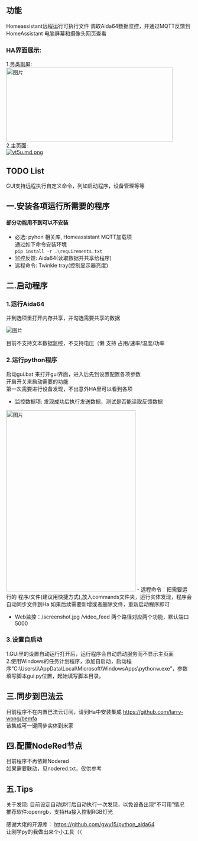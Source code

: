 ## 功能
Homeassistant远程运行可执行文件
调取Aida64数据监控，并通过MQTT反馈到HomeAssistant
电脑屏幕和摄像头网页查看
### HA界面展示:
1.另类副屏:  
<img src="https://img2.moeblog.vip/images/vrJD.jpg" alt="图片" width="450" height="200" />  
2.主页面:  
[![vt5u.md.png](https://img2.moeblog.vip/images/vt5u.md.png)](https://img.moeblog.vip/image/vt5u)  
## TODO List
GUI支持远程执行自定义命令，列如启动程序，设备管理等等

## 一.安装各项运行所需要的程序
#### 部分功能用不到可以不安装  
- 必选: pyhon 相关库, Homeassistant MQTT加载项      
通过如下命令安装环境  
 `pip install -r .\requirements.txt`  
- 监控反馈: Aida64(读取数据并共享给程序)   
- 远程命令: Twinkle tray(控制显示器亮度)   

## 二.启动程序

### 1.运行Aida64
并到选项里打开内存共享，并勾选需要共享的数据

![图片](https://img2.moeblog.vip/images/vO74.png "图片")

目前不支持文本数据监控，不支持电压（懒
支持 占用/速率/温度/功率

### 2.运行python程序
启动gui.bat 来打开gui界面，进入后先到设置配置各项参数  
开启开关来启动需要的功能  
第一次需要进行设备发现，不出意外HA里可以看到各项  
- 监控数据项: 发现成功后执行发送数据，测试是否能读取反馈数据  
<img src="https://img2.moeblog.vip/images/vZ5X.png" alt="图片" width="350" height="490" />  
- 远程命令：把需要运行的 程序/文件(建议用快捷方式),放入commands文件夹，运行实体发现，程序会自动同步文件到Ha  
如果后续需要新增或者删除文件，重新启动程序即可

- Web监控：/screenshot.jpg /video_feed 两个路径对应两个功能，默认端口5000
### 3.设置自启动
1.GUi里的设置自动运行打开后，运行程序会自动启动服务而不显示主页面  
2.使用Windows的任务计划程序，添加自启动，启动程序“C:\Users\i\AppData\Local\Microsoft\WindowsApps\pythonw.exe”，参数填写脚本gui.py位置，起始填写脚本目录。
## 三.同步到巴法云
目前程序不在内置巴法云订阅，请到Ha中安装集成 https://github.com/larry-wong/bemfa  
该集成可一键同步实体到米家  

## 四.配置NodeRed节点
目前程序不再依赖Nodered  
如果需要联动，见nodered.txt，仅供参考  

## 五.Tips
关于发现: 目前设定自动运行后自动执行一次发现，以免设备出现“不可用”情况  
推荐软件:openrgb，支持Ha接入控制RGB灯光  

感谢大佬的开源库： https://github.com/gwy15/python_aida64  
让刚学py的我做出来个小工具（（
